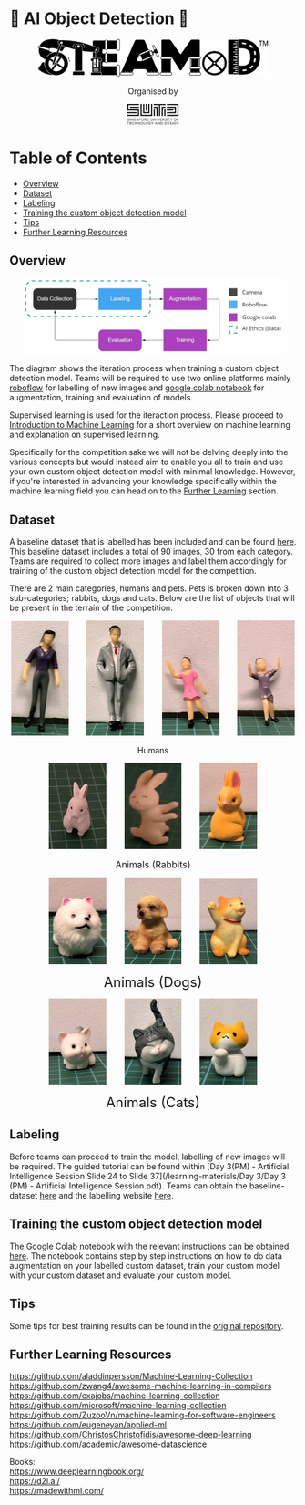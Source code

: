 # :robot: AI Object Detection :robot:

<p align="center">
    <img src="/.github/images/steamxd-logo.jpg" width="80%"/>
</p>

<div align="center">Organised by </div> 
<p align="center">
    <img src="/.github/images/sutd-logo.jpg" width="18%"/>
</p>

# Table of Contents
* [Overview](#chapter1)
* [Dataset](#chapter2)
* [Labeling](#chapter3)
* [Training the custom object detection model](#chapter4)
* [Tips](#chapter5)
* [Further Learning Resources](#chapter6)

## Overview <a id="chapter1"></a>

<p align="center">
    <img src="/.github/images/ai-overview.jpg" width="90%" title='testing1' />
</p>

The diagram shows the iteration process when training a custom object detection model. Teams will be required to use two online platforms mainly [roboflow](https://www.roboflow.com/) for labelling of new images and [google colab notebook](custom-yolov5-object-detection.ipynb) for augmentation, training and evaluation of models. 

Supervised learning is used for the iteraction process. Please proceed to [Introduction to Machine Learning](https://developers.google.com/machine-learning/intro-to-ml) for a short overview on machine learning and explanation on supervised learning. 

Specifically for the competition sake we will not be delving deeply into the various concepts but would instead aim to enable you all to train and use your own custom object detection model with minimal knowledge. However, if you're interested in advancing your knowledge specifically within the machine learning field you can head on to the [Further Learning](#chapter7) section.

## Dataset <a id="chapter2"></a>

<!--- dataset needs to be collected after I've the figurines a good enough sample will do --->
<!--- 
- ipynb to git clone the yolov5 repo that I've edit to remove the settings for the augmentation (this is to allow students to thinking about the type of augmentations they will want to input for training
- tedious labelling will be cut down after more fine-tuning
- need to workout the model monitoring with tensorboard then include it in the ipynb
- some of the suggestion provided is that there could be X different composition of dataset that the students can choose from (however, how do you ensure that the students do not share the different compostion of dataset around (this idea should be discussed on friday) 
--->
A baseline dataset that is labelled has been included and can be found [here](/data). This baseline dataset includes a total of 90 images, 30 from each category. Teams are required to collect more images and label them accordingly for training of the custom object detection model for the competition. 

There are 2 main categories, humans and pets. Pets is broken down into 3 sub-categories; rabbits, dogs and cats. <!---Each category can then be subdivided into subcategories.---> Below are the list of objects that will be present in the terrain of the competition. 

<p align="center">
    <img src="/.github/images/adult0001.jpg" width="20%" title='testing1' />
    &nbsp;&nbsp;&nbsp;&nbsp;&nbsp;&nbsp;
    <img src="/.github/images/adult0002.jpg" width="20%" title='testing2' />
    &nbsp;&nbsp;&nbsp;&nbsp;&nbsp;&nbsp;
    <img src="/.github/images/child0001.jpg" width="20%" title='testing3' />
    &nbsp;&nbsp;&nbsp;&nbsp;&nbsp;&nbsp;
    <img src="/.github/images/child0002.jpg" width="20%" title='testing3' />
</p>

<p align="center">
    <hx>Humans</hx>
</p>

<p align="center">   
    <img src="/.github/images/rabbit0001.jpg" width="20%" title='placeholder' />
    &nbsp;&nbsp;&nbsp;&nbsp;&nbsp;&nbsp;
    <img src="/.github/images/rabbit0002.jpg" width="20%" title='placeholder' />
    &nbsp;&nbsp;&nbsp;&nbsp;&nbsp;&nbsp;
    <img src="/.github/images/rabbit0003.jpg" width="20%" title='placeholder' />
</p>

<p align="center">
    <font size="3">Animals (Rabbits)</font>
</p>

<p align="center">
    <img src="/.github/images/dog0001.jpg" width="20%" title='placeholder' />
    &nbsp;&nbsp;&nbsp;&nbsp;&nbsp;&nbsp;
    <img src="/.github/images/dog0002.jpg" width="20%" title='placeholder' />
    &nbsp;&nbsp;&nbsp;&nbsp;&nbsp;&nbsp;
    <img src="/.github/images/dog0003.jpg" width="20%" title='placeholder' />
</p>

<p align="center">
    <font size="5">Animals (Dogs)</font>
</p>

<p align="center">
    <img src="/.github/images/cat0001.jpg" width="20%" title='placeholder' />
    &nbsp;&nbsp;&nbsp;&nbsp;&nbsp;&nbsp;
    <img src="/.github/images/cat0002.jpg" width="20%" title='placeholder' />
    &nbsp;&nbsp;&nbsp;&nbsp;&nbsp;&nbsp;
    <img src="/.github/images/cat0003.jpg" width="20%" title='placeholder' />
</p>

<p align="center">
    <font size="5">Animals (Cats)</font>
</p>

## Labeling <a id="chapter3"></a>

Before teams can proceed to train the model, labelling of new images will be required. The guided tutorial can be found within [Day 3(PM) - Artificial Intelligence Session Slide 24 to Slide 37](/learning-materials/Day 3/Day 3 (PM) - Artificial Intelligence Session.pdf). Teams can obtain the baseline-dataset [here](drive.google.com/drive/folders/1ZomnP3k6-a1SZfF4P2IrQFYi909cyByz?usp=share_link) and the labelling website [here](https://www.roboflow.com/). 


## Training the custom object detection model <a id="chapter4"></a>

The Google Colab notebook with the relevant instructions can be obtained [here](custom-yolov5-object-detection.ipynb). The notebook contains step by step instructions on how to do data augmentation on your labelled custom dataset, train your custom model with your custom dataset and evaluate your custom model.

## Tips <a id="chapter5"></a>

Some tips for best training results can be found in the [original repository](https://github.com/ultralytics/yolov5/wiki/Tips-for-Best-Training-Results). 
<!---
- include some tips on how to ensure that you're labeling correctly
    Label consistency. All instances of all classes in all images must be labelled. Partial labelling will not work.
    Label accuracy. Labels must closely enclose each object. No space should exist between an object and it's bounding box. No objects should be missing a label.
- background images to reduce false positives (this might be part of their data collection so as to reduce the labeling efforts)

-->

## Further Learning Resources <a id="chapter6"></a>

https://github.com/aladdinpersson/Machine-Learning-Collection \
https://github.com/zwang4/awesome-machine-learning-in-compilers \
https://github.com/exajobs/machine-learning-collection \
https://github.com/microsoft/machine-learning-collection \
https://github.com/ZuzooVn/machine-learning-for-software-engineers \
https://github.com/eugeneyan/applied-ml \
https://github.com/ChristosChristofidis/awesome-deep-learning \
https://github.com/academic/awesome-datascience 

Books: \
https://www.deeplearningbook.org/ \
https://d2l.ai/ \
https://madewithml.com/
